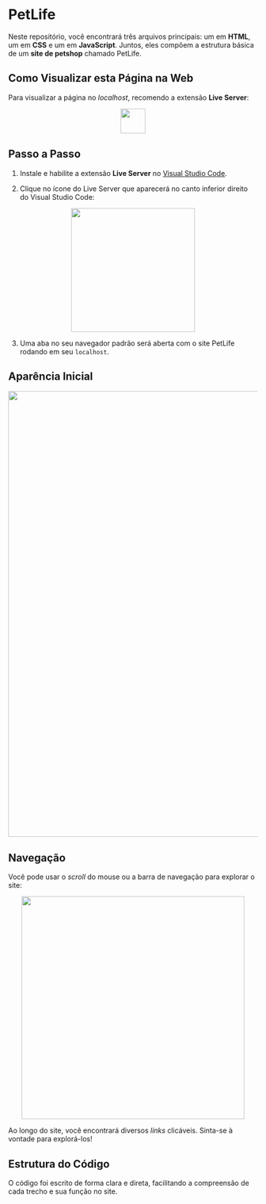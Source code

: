 # PetLife

Neste repositório, você encontrará três arquivos principais: um em **HTML**, um em **CSS** e um em **JavaScript**. Juntos, eles compõem a estrutura básica de um **site de petshop** chamado PetLife.

## Como Visualizar esta Página na Web

Para visualizar a página no _localhost_, recomendo a extensão **Live Server**:

<p align="center">
<img src="https://github.com/LeRodrigues2005/PetLife/assets/97632543/450edf70-ad09-49b0-9968-44db40a4a656" alt="" width="50">
</p>

## Passo a Passo

1. Instale e habilite a extensão **Live Server** no <a href="https://code.visualstudio.com">Visual Studio Code</a>.
   
2. Clique no ícone do Live Server que aparecerá no canto inferior direito do Visual Studio Code:

<p align="center">
<img src="https://github.com/LeRodrigues2005/PetLife/assets/97632543/2d3a8c80-8a7b-42ea-bbb5-f540f6e51357" alt="" width="250">
</p>

3. Uma aba no seu navegador padrão será aberta com o site PetLife rodando em seu `localhost`.

## Aparência Inicial

<p align="center">
<img src="https://github.com/LeRodrigues2005/PetLife/assets/97632543/f45a5694-dac0-41a7-a122-bd24f4d131f8" alt="" width="900">
</p>

## Navegação

Você pode usar o _scroll_ do mouse ou a barra de navegação para explorar o site:

<p align="center">
<img src="https://github.com/LeRodrigues2005/PetLife/assets/97632543/972e9867-f8db-4a88-8a43-fdaf84194f3a" alt="" width="450">
</p>

Ao longo do site, você encontrará diversos _links_ clicáveis. Sinta-se à vontade para explorá-los!

## Estrutura do Código

O código foi escrito de forma clara e direta, facilitando a compreensão de cada trecho e sua função no site.

